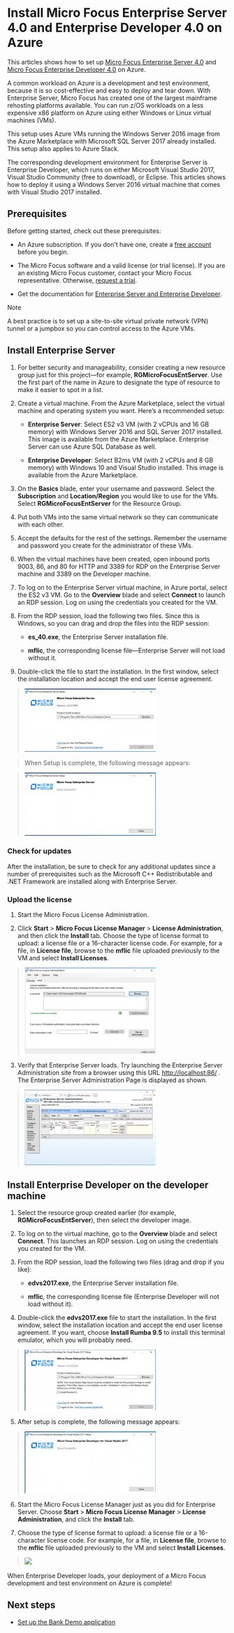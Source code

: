 # Install Micro Focus Enterprise Server 4.0 and Enterprise Developer 4.0 on Azure

This articles shows how to set up [Micro Focus Enterprise Server 4.0](https://www.microfocus.com/documentation/enterprise-developer/es30/) and
[Micro Focus Enterprise Developer 4.0](https://www.microfocus.com/documentation/enterprise-developer/ed_30/) on Azure.

A common workload on Azure is a development and test environment, because it is so cost-effective and easy to deploy and tear down. With Enterprise Server, Micro Focus has created one of the largest mainframe rehosting platforms available. You can run z/OS workloads on a less expensive x86 platform on Azure using either Windows or Linux virtual machines (VMs).

This setup uses Azure VMs running the Windows Server 2016 image from the Azure Marketplace with Microsoft SQL Server 2017 already installed. This setup also applies to Azure Stack.

The corresponding development environment for Enterprise Server is Enterprise Developer, which runs on either Microsoft Visual Studio 2017, Visual Studio Community (free to download), or Eclipse. This articles shows how to deploy it using a Windows Server 2016 virtual machine that comes with Visual Studio 2017
installed.

## Prerequisites

Before getting started, check out these prerequisites:

-   An Azure subscription. If you don't have one, create a [free account](https://azure.microsoft.com/free/?WT.mc_id=A261C142F) before you begin.

-   The Micro Focus software and a valid license (or trial license). If you are an existing Micro Focus customer, contact your Micro Focus representative. Otherwise, [request a trial](https://www.microfocus.com/products/enterprise-suite/enterprise-server/trial/).

-   Get the documentation for [Enterprise Server and Enterprise Developer](https://www.microfocus.com/documentation/enterprise-developer/#").

> [!NOTE]
> A best practice is to set up a site-to-site virtual private network (VPN) tunnel or a jumpbox so you can control access to the Azure VMs.

## Install Enterprise Server

1.  For better security and manageability, consider creating a new resource group just for this project—for example, **RGMicroFocusEntServer**. Use the first part of the name in Azure to designate the type of resource to make it easier to spot in a list.

2.  Create a virtual machine. From the Azure Marketplace, select the virtual machine and operating system you want. Here’s a recommended setup:

    -   **Enterprise Server**: Select ES2 v3 VM (with 2 vCPUs and 16 GB memory) with Windows Server 2016 and SQL Server 2017 installed. This image is available from the Azure Marketplace. Enterprise Server can use Azure SQL Database as well.

    -   **Enterprise Developer**: Select B2ms VM (with 2 vCPUs and 8 GB memory) with Windows 10 and Visual Studio installed. This image is available from the Azure Marketplace.

3.  On the **Basics** blade, enter your username and password. Select the **Subscription** and **Location/Region** you would like to use for the VMs. Select **RGMicroFocusEntServer** for the Resource Group.

4.  Put both VMs into the same virtual network so they can communicate with each other.

5.  Accept the defaults for the rest of the settings. Remember the username and password you create for the administrator of these VMs.

6.  When the virtual machines have been created, open inbound ports 9003, 86, and 80 for HTTP and 3389 for RDP on the Enterprise Server machine and 3389 on the Developer machine.

7.  To log on to the Enterprise Server virtual machine, in Azure portal, select the ES2 v3 VM. Go to the **Overview** blade and select **Connect** to launch an RDP session. Log on using the credentials you created for the VM.

8.  From the RDP session, load the following two files. Since this is Windows, so you can drag and drop the files into the RDP session:

    -   **es\_40.exe**, the Enterprise Server installation file.

    -   **mflic**, the corresponding license file—Enterprise Server will not load without it.

9.  Double-click the file to start the installation. In the first window, select the installation location and accept the end user license agreement.

>   ![](media/01-enterprise-server.png)

>   When Setup is complete, the following message appears:

>   ![](media/02-enterprise-server.png)

### Check for updates

After the installation, be sure to check for any additional updates since a number of prerequisites such as the Microsoft C++ Redistributable and .NET Framework are installed along with Enterprise Server.

### Upload the license

1.  Start the Micro Focus License Administration.

2.  Click **Start** \> **Micro Focus License Manager** \> **License Administration**, and then click the **Install** tab. Choose the type of license format to upload: a license file or a 16-character license code. For example, for a file, in **License file**, browse to the **mflic** file uploaded previously to the VM and select **Install Licenses**.

>   ![](media/03-enterprise-server.png)

3.  Verify that Enterprise Server loads. Try launching the Enterprise Server Administration site from a browser using this URL <http://localhost:86/> . The Enterprise Server Administration Page is displayed as shown.

>   ![](media/04-enterprise-admin.png)

## Install Enterprise Developer on the developer machine

1.  Select the resource group created earlier (for example, **RGMicroFocusEntServer**), then select the developer image.

2.  To log on to the virtual machine, go to the **Overview** blade and select **Connect**. This launches an RDP session. Log on using the credentials you created for the VM.

3.  From the RDP session, load the following two files (drag and drop if you like):

    -   **edvs2017.exe**, the Enterprise Server installation file.

    -   **mflic**, the corresponding license file (Enterprise Developer will not load without it).

4.  Double-click the **edvs2017.exe** file to start the installation. In the first window, select the installation location and accept the end user license agreement. If you want, choose **Install Rumba 9.5** to install this terminal emulator, which you will probably need.

>   ![](media/04-enterprise-server.png)

5.  After setup is complete, the following message appears:

>   ![](media/05-enterprise-server.png)

6.  Start the Micro Focus License Manager just as you did for Enterprise Server. Choose **Start** \> **Micro Focus License Manager** \> **License Administration**, and click the **Install** tab.

7.  Choose the type of license format to upload: a license file or a 16-character license code. For example, for a file, in **License file**, browse to the **mflic** file uploaded previously to the VM and select **Install Licenses**.

>   ![](/edia/07-enterprise-server.png)

When Enterprise Developer loads, your deployment of a Micro Focus development and test environment on Azure is complete!

## Next steps

- [Set up the Bank Demo application][microfocus-demo]

<!-- INTERNAL LINKS -->
[microfocus-get-started]: /microfocus/get-started.md
[microfocus-cics]: /microfocus/set-up-micro-focus-cics-bankdemo-in-azure.md
[microfocus-demo]: /microfocus/demo.md
[ibm-get-started]: /ibm/get-started.md
[ibm-install-z]: /ibm/install-ibm-z-environment.md
[ibm-demo]: /ibm/demo.md
